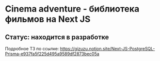 # Cinema adventure - библиотека фильмов на Next JS


## Статус: находится в разработке




Подробное ТЗ по ссылке: https://gizuzu.notion.site/Next-JS-PostgreSQL-Prisma-e937fa5f225d495a9589df2873bec05a